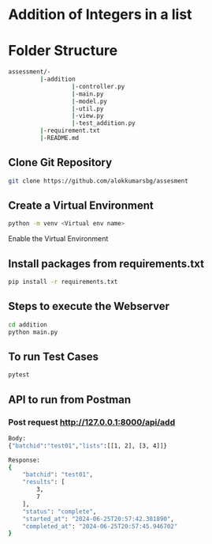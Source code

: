 # Addition of Integers in a list

# Folder Structure
```bash
assessment/-
         |-addition
                  |-controller.py
                  |-main.py
                  |-model.py
                  |-util.py
                  |-view.py
                  |-test_addition.py
         |-requirement.txt
         |-README.md
```

## Clone Git Repository

```bash
git clone https://github.com/alokkumarsbg/assesment
```

## Create a Virtual Environment
```bash 
python -m venv <Virtual env name>
```
Enable the Virtual Environment

## Install packages from requirements.txt
```bash
pip install -r requirements.txt
```
 ## Steps to execute the Webserver
```bash
cd addition
python main.py
```
## To run Test Cases
```bash
pytest
```


## API to run from Postman
### Post request http://127.0.0.1:8000/api/add
```bash
Body:
{"batchid":"test01","lists":[[1, 2], [3, 4]]}

Response:
{
    "batchid": "test01",
    "results": [
        3,
        7
    ],
    "status": "complete",
    "started_at": "2024-06-25T20:57:42.381890",
    "completed_at": "2024-06-25T20:57:45.946702"
}
```

